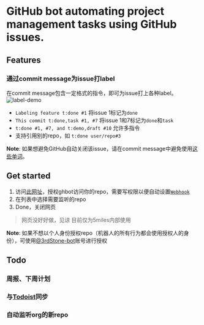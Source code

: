 # GitHub bot automating project management tasks using GitHub issues.

## Features

### 通过commit message为issue打label
在commit message包含一定格式的指令，即可为issue打上各种label。
![label-demo][]

[label-demo]: https://cloud.githubusercontent.com/assets/390805/9703858/a342fde6-54c2-11e5-9703-e9397637d073.png

- `Labeling feature t:done #1` 将issue 1标记为`done`
- `This commit t:done,task #1, #7` 将issue 1和7标记为`done`和`task`
- `t:done #1, #7, and t:demo,draft #10` 允许多指令
- 支持引用别的repo，如 `t:done user/repo#3`

**Note**: 如果想避免GitHub自动关闭该issue，请在commit message中避免使用[这些单词](https://help.github.com/articles/closing-issues-via-commit-messages/#keywords-for-closing-issues)。

## Get started

1. 访问[此网址][ghbot]，授权ghbot访问你的repo，需要写权限以便自动设置[`Webhook`][gh-doc-webhook]
2. 在列表中选择需要监听的repo
3. Done，关闭网页

> 网页没好好做，见谅
> 目前仅为5miles内部使用

**Note**: 如果不想以个人身份授权repo（机器人的所有行为都会使用授权人的身份），可使用[@3rdStone-bot][gh-at-3s-bot]账号进行授权

[ghbot]: https://ghbot.avosapps.com
[gh-doc-webhook]: https://developer.github.com/webhooks/
[gh-at-3s-bot]: https://github.com/3rdStone-bot

## Todo

### 周报、下周计划
### 与[Todoist][]同步
### 自动监听org的新repo

[Todoist]: https://todoist.com/overview
